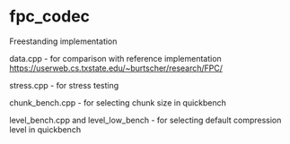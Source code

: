 # fpc_codec
Freestanding implementation

data.cpp - for comparison with reference implementation https://userweb.cs.txstate.edu/~burtscher/research/FPC/

stress.cpp - for stress testing

chunk_bench.cpp - for selecting chunk size in quickbench

level_bench.cpp and level_low_bench - for selecting default compression level in quickbench
